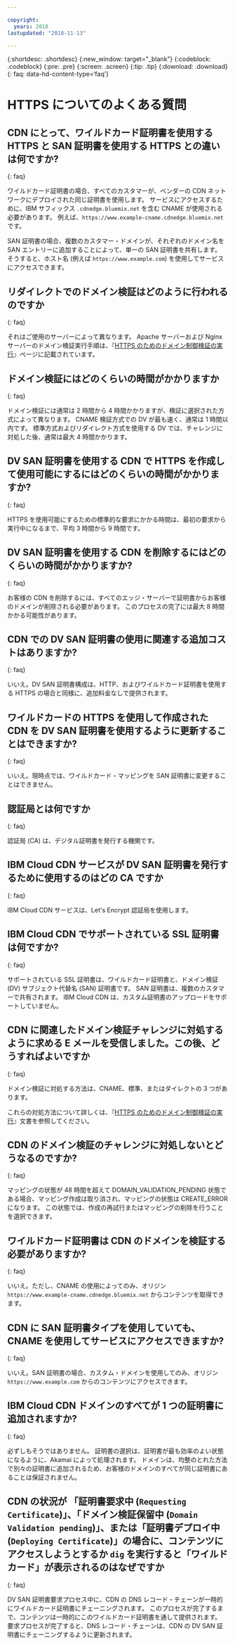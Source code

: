 ```yaml
---

copyright:
  years: 2018
lastupdated: "2018-11-13"

---
```


{:shortdesc: .shortdesc}
{:new_window: target="_blank"}
{:codeblock: .codeblock}
{:pre: .pre}
{:screen: .screen}
{:tip: .tip}
{:download: .download}
{: faq: data-hd-content-type=‘faq’}

# HTTPS についてのよくある質問 

## CDN にとって、ワイルドカード証明書を使用する HTTPS と SAN 証明書を使用する HTTPS との違いは何ですか?
{: faq}

ワイルドカード証明書の場合、すべてのカスタマーが、ベンダーの CDN ネットワークにデプロイされた同じ証明書を使用します。 サービスにアクセスするために、IBM サフィックス `.cdnedge.bluemix.net` を含む CNAME が使用される必要があります。 例えば、`https://www.example-cname.cdnedge.bluemix.net` です。

SAN 証明書の場合、複数のカスタマー・ドメインが、それぞれのドメイン名を SAN エントリーに追加することによって、単一の SAN 証明書を共有します。 そうすると、ホスト名 (例えば `https://www.example.com`) を使用してサービスにアクセスできます。

## リダイレクトでのドメイン検証はどのように行われるのですか
{: faq}

それはご使用のサーバーによって異なります。 Apache サーバーおよび Nginx サーバーのドメイン検証実行手順は、『[HTTPS のためのドメイン制御検証の実行](how-to-https.html#redirect)』ページに記載されています。

## ドメイン検証にはどのくらいの時間がかかりますか
{: faq}

ドメイン検証には通常は 2 時間から 4 時間かかりますが、検証に選択された方式によって異なります。 CNAME 検証方式での DV が最も速く、通常は 1 時間以内です。 標準方式およびリダイレクト方式を使用する DV では、チャレンジに対処した後、通常は最大 4 時間かかります。

## DV SAN 証明書を使用する CDN で HTTPS を作成して使用可能にするにはどのくらいの時間がかかりますか? 
{: faq}

HTTPS を使用可能にするための標準的な要求にかかる時間は、最初の要求から実行中になるまで、平均 3 時間から 9 時間です。

## DV SAN 証明書を使用する CDN を削除するにはどのくらいの時間がかかりますか? 
{: faq}

お客様の CDN を削除するには、すべてのエッジ・サーバーで証明書からお客様のドメインが削除される必要があります。 このプロセスの完了には最大 8 時間かかる可能性があります。

## CDN での DV SAN 証明書の使用に関連する追加コストはありますか? 
{: faq}

いいえ。DV SAN 証明書構成は、HTTP、およびワイルドカード証明書を使用する HTTPS の場合と同様に、追加料金なしで提供されます。

## ワイルドカードの HTTPS を使用して作成された CDN を DV SAN 証明書を使用するように更新することはできますか? 
{: faq}

いいえ。現時点では、ワイルドカード・マッピングを SAN 証明書に変更することはできません。

## 認証局とは何ですか
{: faq}

認証局 (CA) は、デジタル証明書を発行する機関です。

## IBM Cloud CDN サービスが DV SAN 証明書を発行するために使用するのはどの CA ですか
{: faq}

IBM Cloud CDN サービスは、Let's Encrypt 認証局を使用します。

## IBM Cloud CDN でサポートされている SSL 証明書は何ですか?
{: faq}

サポートされている SSL 証明書は、ワイルドカード証明書と、ドメイン検証 (DV) サブジェクト代替名 (SAN) 証明書です。 SAN 証明書は、複数のカスタマーで共有されます。 IBM Cloud CDN は、カスタム証明書のアップロードをサポートしていません。

## CDN に関連したドメイン検証チャレンジに対処するように求める E メールを受信しました。この後、どうすればよいですか
{: faq}

ドメイン検証に対処する方法は、CNAME、標準、またはダイレクトの 3 つがあります。

これらの対処方法について詳しくは、『[HTTPS のためのドメイン制御検証の実行](how-to-https.html#how-to-https.html#initial-steps-to-domain-control-validation)』文書を参照してください。

## CDN のドメイン検証のチャレンジに対処しないとどうなるのですか? 
{: faq}

マッピングの状態が 48 時間を超えて DOMAIN_VALIDATION_PENDING 状態である場合、マッピング作成は取り消され、マッピングの状態は CREATE_ERROR になります。 この状態では、作成の再試行またはマッピングの削除を行うことを選択できます。

## ワイルドカード証明書は CDN のドメインを検証する必要がありますか? 
{: faq}

いいえ。ただし、CNAME の使用によってのみ、オリジン `https://www.example-cname.cdnedge.bluemix.net` からコンテンツを取得できます。

## CDN に SAN 証明書タイプを使用していても、CNAME を使用してサービスにアクセスできますか? 
{: faq}

いいえ。SAN 証明書の場合、カスタム・ドメインを使用してのみ、オリジン `https://www.example.com` からのコンテンツにアクセスできます。

## IBM Cloud CDN ドメインのすべてが 1 つの証明書に追加されますか? 
{: faq}

必ずしもそうではありません。 証明書の選択は、証明書が最も効率のよい状態になるように、Akamai によって処理されます。 ドメインは、均整のとれた方法で別々の証明書に追加されるため、お客様のドメインのすべてが同じ証明書にあることは保証されません。

## CDN の状況が 「証明書要求中 (`Requesting Certificate`)」、「ドメイン検証保留中 (`Domain Validation pending`)」、または「証明書デプロイ中 (`Deploying Certificate`)」の場合に、コンテンツにアクセスしようとするか `dig` を実行すると「ワイルドカード」が表示されるのはなぜですか
{: faq}

DV SAN 証明書要求プロセス中に、CDN の DNS レコード・チェーンが一時的にワイルドカード証明書にチェーニングされます。 このプロセスが完了するまで、コンテンツは一時的にこのワイルドカード証明書を通して提供されます。 要求プロセスが完了すると、DNS レコード・チェーンは、CDN の DV SAN 証明書にチェーニングするように更新されます。
